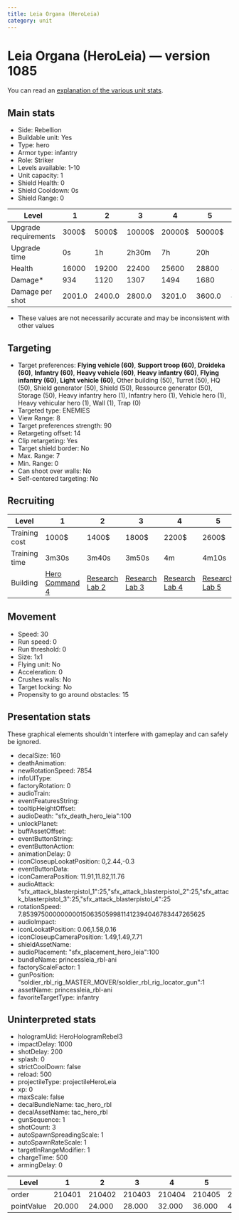 ```yaml
---
title: Leia Organa (HeroLeia)
category: unit
---
```


# Leia Organa (HeroLeia) — version 1085

You can read an [explanation  of the various unit stats](unitexplained.md).

## Main stats

  * Side: Rebellion
  * Buildable unit: Yes
  * Type: hero
  * Armor type: infantry
  * Role: Striker
  * Levels available: 1-10
  * Unit capacity: 1
  * Shield Health: 0
  * Shield Cooldown: 0s
  * Shield Range: 0

|Level               |1     |2     |3     |4     |5     |6      |7      |8      |9       |10      |
|--------------------|------|------|------|------|------|-------|-------|-------|--------|--------|
|Upgrade requirements|3000$ |5000$ |10000$|20000$|50000$|135000$|225000$|450000$|1500000$|2500000$|
|Upgrade time        |0s    |1h    |2h30m |7h    |20h   |2d12h  |4d     |6d     |1w1d    |1w5d    |
|Health              |16000 |19200 |22400 |25600 |28800 |32000  |35200  |38400  |41600   |48000   |
|Damage*             |934   |1120  |1307  |1494  |1680  |1867   |2054   |2240   |2427    |2800    |
|Damage per shot     |2001.0|2400.0|2800.0|3201.0|3600.0|4000.0 |4401.0 |4800.0 |5200.0  |6000.0  |

* These values are not necessarily accurate and may be inconsistent with other values

## Targeting

  * Target preferences: **Flying vehicle (60)**, **Support troop (60)**, **Droideka (60)**, **Infantry (60)**, **Heavy vehicle (60)**, **Heavy infantry (60)**, **Flying infantry (60)**, **Light vehicle (60)**, Other building (50), Turret (50), HQ (50), Shield generator (50), Shield (50), Ressource generator (50), Storage (50), Heavy infantry hero (1), Infantry hero (1), Vehicle hero (1), Heavy vehicular hero (1), Wall (1), Trap (0)
  * Targeted type: ENEMIES
  * View Range: 8
  * Target preferences strength: 90
  * Retargeting offset: 14
  * Clip retargeting: Yes
  * Target shield border: No
  * Max. Range: 7
  * Min. Range: 0
  * Can shoot over walls: No
  * Self-centered targeting: No

## Recruiting

|Level        |1                                          |2                                     |3                                     |4                                     |5                                     |6                                     |7                                     |8                                     |9                                     |10                                     |
|-------------|-------------------------------------------|--------------------------------------|--------------------------------------|--------------------------------------|--------------------------------------|--------------------------------------|--------------------------------------|--------------------------------------|--------------------------------------|---------------------------------------|
|Training cost|1000$                                      |1400$                                 |1800$                                 |2200$                                 |2600$                                 |3000$                                 |3400$                                 |4000$                                 |4200$                                 |4600$                                  |
|Training time|3m30s                                      |3m40s                                 |3m50s                                 |4m                                    |4m10s                                 |4m20s                                 |4m30s                                 |9m20s                                 |9m40s                                 |10m                                    |
|Building     |[Hero Command 4](rebelTacticalCommand.html)|[Research Lab 2](rebelOffenseLab.html)|[Research Lab 3](rebelOffenseLab.html)|[Research Lab 4](rebelOffenseLab.html)|[Research Lab 5](rebelOffenseLab.html)|[Research Lab 6](rebelOffenseLab.html)|[Research Lab 7](rebelOffenseLab.html)|[Research Lab 8](rebelOffenseLab.html)|[Research Lab 9](rebelOffenseLab.html)|[Research Lab 10](rebelOffenseLab.html)|

## Movement

  * Speed: 30
  * Run speed: 0
  * Run threshold: 0
  * Size: 1x1
  * Flying unit: No
  * Acceleration: 0
  * Crushes walls: No
  * Target locking: No
  * Propensity to go around obstacles: 15

## Presentation stats

These graphical elements shouldn't interfere with gameplay and can safely be ignored.

  * decalSize: 160
  * deathAnimation: 
  * newRotationSpeed: 7854
  * infoUIType: 
  * factoryRotation: 0
  * audioTrain: 
  * eventFeaturesString: 
  * tooltipHeightOffset: 
  * audioDeath: "sfx_death_hero_leia":100
  * unlockPlanet: 
  * buffAssetOffset: 
  * eventButtonString: 
  * eventButtonAction: 
  * animationDelay: 0
  * iconCloseupLookatPosition: 0,2.44,-0.3
  * eventButtonData: 
  * iconCameraPosition: 11.91,11.82,11.76
  * audioAttack: "sfx_attack_blasterpistol_1":25,"sfx_attack_blasterpistol_2":25,"sfx_attack_blasterpistol_3":25,"sfx_attack_blasterpistol_4":25
  * rotationSpeed: 7.8539750000000001506350599811412394046783447265625
  * audioImpact: 
  * iconLookatPosition: 0.06,1.58,0.16
  * iconCloseupCameraPosition: 1.49,1.49,7.71
  * shieldAssetName: 
  * audioPlacement: "sfx_placement_hero_leia":100
  * bundleName: princessleia_rbl-ani
  * factoryScaleFactor: 1
  * gunPosition: "soldier_rbl_rig_MASTER_MOVER/soldier_rbl_rig_locator_gun":1
  * assetName: princessleia_rbl-ani
  * favoriteTargetType: infantry

## Uninterpreted stats

  * hologramUid: HeroHologramRebel3
  * impactDelay: 1000
  * shotDelay: 200
  * splash: 0
  * strictCoolDown: false
  * reload: 500
  * projectileType: projectileHeroLeia
  * xp: 0
  * maxScale: false
  * decalBundleName: tac_hero_rbl
  * decalAssetName: tac_hero_rbl
  * gunSequence: 1
  * shotCount: 3
  * autoSpawnSpreadingScale: 1
  * autoSpawnRateScale: 1
  * targetInRangeModifier: 1
  * chargeTime: 500
  * armingDelay: 0

|Level     |1     |2     |3     |4     |5     |6     |7     |8     |9     |10    |
|----------|------|------|------|------|------|------|------|------|------|------|
|order     |210401|210402|210403|210404|210405|210406|210407|210408|210409|210410|
|pointValue|20.000|24.000|28.000|32.000|36.000|40.000|44.000|48.000|52.000|60.000|

